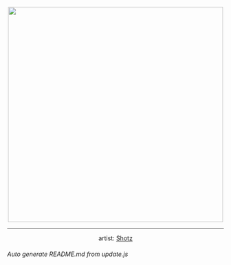
<p align="center">
  <img width="500" src="https://nekos.best/api/v2/neko/0423.png">
  <hr/>
  <center>
    artist: <a href="https://www.pixiv.net/en/artworks/89325508">Shotz</a>
  </center>
</p>


###### Auto generate README.md from update.js

